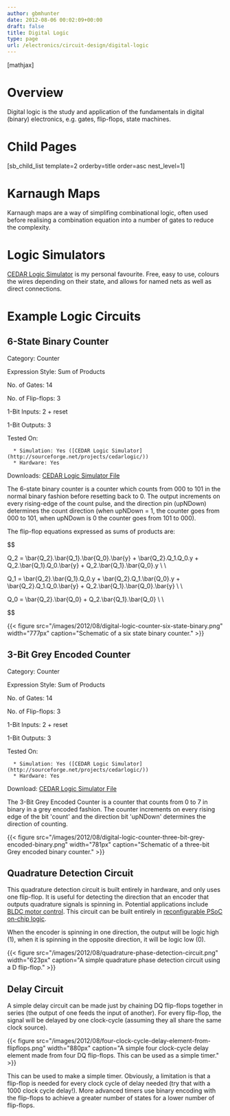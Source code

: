 ```yaml
---
author: gbmhunter
date: 2012-08-06 00:02:09+00:00
draft: false
title: Digital Logic
type: page
url: /electronics/circuit-design/digital-logic
---
```


[mathjax]




# Overview




Digital logic is the study and application of the fundamentals in digital (binary) electronics, e.g. gates, flip-flops, state machines.




# Child Pages




[sb_child_list template=2 orderby=title order=asc nest_level=1]




# Karnaugh Maps




Karnaugh maps are a way of simplifing combinational logic, often used before realising a combination equation into a number of gates to reduce the complexity.




# Logic Simulators




[CEDAR Logic Simulator](http://sourceforge.net/projects/cedarlogic/) is my personal favourite. Free, easy to use, colours the wires depending on their state, and allows for named nets as well as direct connections.




# Example Logic Circuits




## 6-State Binary Counter




Category: Counter  

 Expression Style: Sum of Products  

 No. of Gates: 14  

 No. of Flip-flops:  3  

 1-Bit Inputs: 2 + reset  

 1-Bit Outputs: 3  

 Tested On:





	  * Simulation: Yes ([CEDAR Logic Simulator](http://sourceforge.net/projects/cedarlogic/))
	  * Hardware: Yes



Downloads: [CEDAR Logic Simulator File](https://docs.google.com/open?id=0B9GgsT_bUc27SW5sTGZDSlhWQkU)







The 6-state binary counter is a counter which counts from 000 to 101 in the normal binary fashion before resetting back to 0. The output increments on every rising-edge of the count pulse, and the direction pin (upNDown) determines the count direction (when upNDown = 1, the counter goes from 000 to 101, when upNDown is 0 the counter goes from 101 to 000).




The flip-flop equations expressed as sums of products are:




$$  

Q_2 = \bar{Q_2}.\bar{Q_1}.\bar{Q_0}.\bar{y} + \bar{Q_2}.Q_1.Q_0.y + Q_2.\bar{Q_1}.Q_0.\bar{y} + Q_2.\bar{Q_1}.\bar{Q_0}.y \\ \\  

 Q_1 = \bar{Q_2}.\bar{Q_1}.Q_0.y + \bar{Q_2}.Q_1.\bar{Q_0}.y + \bar{Q_2}.Q_1.Q_0.\bar{y} + Q_2.\bar{Q_1}.\bar{Q_0}.\bar{y} \\ \\  

 Q_0 = \bar{Q_2}.\bar{Q_0} + Q_2.\bar{Q_1}.\bar{Q_0} \\ \\  

$$





{{< figure src="/images/2012/08/digital-logic-counter-six-state-binary.png" width="777px" caption="Schematic of a six state binary counter."  >}}


## 3-Bit Grey Encoded Counter




Category: Counter  

 Expression Style: Sum of Products  

 No. of Gates: 14  

 No. of Flip-flops: 3  

 1-Bit Inputs: 2 + reset  

 1-Bit Outputs: 3  

 Tested On:





	  * Simulation: Yes ([CEDAR Logic Simulator](http://sourceforge.net/projects/cedarlogic/))
	  * Hardware: Yes



Download: [CEDAR Logic Simulator File](https://docs.google.com/open?id=0B9GgsT_bUc27REVITzhmQk9DMk0)




The 3-Bit Grey Encoded Counter is a counter that counts from 0 to 7 in binary in a grey encoded fashion. The counter increments on every rising edge of the bit 'count' and the direction bit 'upNDown' determines the direction of counting.


{{< figure src="/images/2012/08/digital-logic-counter-three-bit-grey-encoded-binary.png" width="781px" caption="Schematic of a three-bit Grey encoded binary counter."  >}}


## Quadrature Detection Circuit




This quadrature detection circuit is built entirely in hardware, and only uses one flip-flop. It is useful for detecting the direction that an encoder that outputs quadrature signals is spinning in. Potential applications include [BLDC motor control](http://blog.mbedded.ninja/electronics/circuit-design/bldc-motor-control). This circuit can be built entirely in [reconfigurable PSoC on-chip logic](http://blog.mbedded.ninja/programming/microcontrollers/psoc).




When the encoder is spinning in one direction, the output will be logic high (1), when it is spinning in the opposite direction, it will be logic low (0).


{{< figure src="/images/2012/08/quadrature-phase-detection-circuit.png" width="623px" caption="A simple quadrature phase detection circuit using a D flip-flop."  >}}


## Delay Circuit




A simple delay circuit can be made just by chaining DQ flip-flops together in series (the output of one feeds the input of another). For every flip-flop, the signal will be delayed by one clock-cycle (assuming they all share the same clock source).


{{< figure src="/images/2012/08/four-clock-cycle-delay-element-from-flipflops.png" width="880px" caption="A simple four clock-cycle delay element made from four DQ flip-flops. This can be used as a simple timer."  >}}


This can be used to make a simple timer. Obviously, a limitation is that a flip-flop is needed for every clock cycle of delay needed (try that with a 1000 clock cycle delay!). More advanced timers use binary encoding with the flip-flops to achieve a greater number of states for a lower number of flip-flops.
